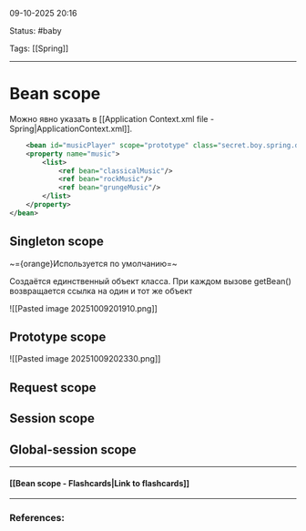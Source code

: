 
09-10-2025 20:16

Status: #baby 

Tags: [[Spring]]

---
# Bean scope

Можно явно указать в [[Application Context.xml file - Spring|ApplicationContext.xml]].

```xml
	<bean id="musicPlayer" scope="prototype" class="secret.boy.spring.demo.MusicPlayer">  
    <property name="music">  
        <list>            
	        <ref bean="classicalMusic"/>  
            <ref bean="rockMusic"/>  
            <ref bean="grungeMusic"/>  
        </list>    
	</property>
</bean>
```

## Singleton scope

~={orange}Используется по умолчанию=~

Создаётся единственный объект класса. 
При каждом вызове getBean() возвращается ссылка на один и тот же объект

![[Pasted image 20251009201910.png]]



## Prototype scope

![[Pasted image 20251009202330.png]]


## Request scope


## Session scope



## Global-session scope



----
#### [[Bean scope - Flashcards|Link to flashcards]]



---
### References:

